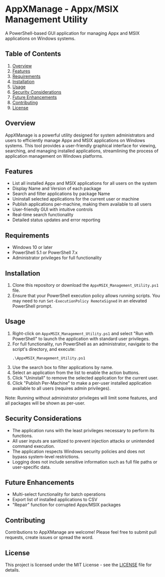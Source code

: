 # AppXManage - Appx/MSIX Management Utility

A PowerShell-based GUI application for managing Appx and MSIX applications on Windows systems.

## Table of Contents
1. [Overview](#overview)
2. [Features](#features)
3. [Requirements](#requirements)
4. [Installation](#installation)
5. [Usage](#usage)
6. [Security Considerations](#security-considerations)
7. [Future Enhancements](#future-enhancements)
8. [Contributing](#contributing)
9. [License](#license)

## Overview

AppXManage is a powerful utility designed for system administrators and users to efficiently manage Appx and MSIX applications on Windows systems. This tool provides a user-friendly graphical interface for viewing, searching, and managing installed applications, streamlining the process of application management on Windows platforms.

## Features

- List all installed Appx and MSIX applications for all users on the system
- Display Name and Version of each package
- Search and filter applications by package Name
- Uninstall selected applications for the current user or machine
- Publish applications per-machine, making them available to all users
- User-friendly GUI with intuitive controls
- Real-time search functionality
- Detailed status updates and error reporting

## Requirements

- Windows 10 or later
- PowerShell 5.1 or PowerShell 7.x
- Administrator privileges for full functionality

## Installation

1. Clone this repository or download the `AppxMSIX_Management_Utility.ps1` file.
2. Ensure that your PowerShell execution policy allows running scripts. You may need to run `Set-ExecutionPolicy RemoteSigned` in an elevated PowerShell prompt.

## Usage

1. Right-click on `AppxMSIX_Management_Utility.ps1` and select "Run with PowerShell" to launch the application with standard user privileges.
2. For full functionality, run PowerShell as an administrator, navigate to the script's directory, and execute:
   ```
   .\AppxMSIX_Management_Utility.ps1
   ```
3. Use the search box to filter applications by name.
4. Select an application from the list to enable the action buttons.
5. Click "Uninstall" to remove the selected application for the current user.
6. Click "Publish Per-Machine" to make a per-user installed application available to all users (requires admin privileges).

Note: Running without administrator privileges will limit some features, and all packages will be shown as per-user.

## Security Considerations

- The application runs with the least privileges necessary to perform its functions.
- All user inputs are sanitized to prevent injection attacks or unintended command execution.
- The application respects Windows security policies and does not bypass system-level restrictions.
- Logging does not include sensitive information such as full file paths or user-specific data.

## Future Enhancements

- Multi-select functionality for batch operations
- Export list of installed applications to CSV
- "Repair" function for corrupted Appx/MSIX packages

## Contributing

Contributions to AppXManage are welcome! Please feel free to submit pull requests, create issues or spread the word.

## License

This project is licensed under the MIT License - see the [LICENSE](LICENSE) file for details.
